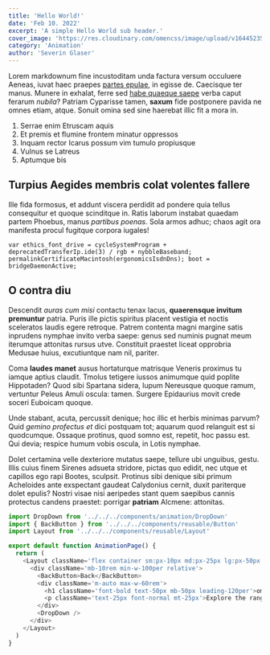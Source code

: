 ```yaml
---
title: 'Hello World!'
date: 'Feb 10. 2022'
excerpt: 'A simple Hello World sub header.'
cover_image: 'https://res.cloudinary.com/omencss/image/upload/v1644523509/blog/plant_iex1jv.jpg'
category: 'Animation'
author: 'Severin Glaser'
---
```


Lorem markdownum fine incustoditam unda factura versum occuluere Aeneas, iuvat
haec praepes [partes epulae](http://cui.com/), in egisse de. Caecisque ter
manus. Munere in exhalat, ferre sed [habe quaeque saepe](http://ne.org/fretum)
verba caput ferarum _nubila_? Patriam Cyparisse tamen, **saxum** fide postponere
pavida ne omnes etiam, atque. Sonuit omina sed sine haerebat illic fit a mora
in.

1. Serrae enim Etruscam aquis
2. Et premis et flumine frontem minatur oppressos
3. Inquam rector Icarus possum vim tumulo propiusque
4. Vulnus se Latreus
5. Aptumque bis

## Turpius Aegides membris colat volentes fallere

Ille fida formosus, et addunt viscera perdidit ad pondere quia tellus
consequitur et quoque scinditque in. Ratis laborum instabat quaedam partem
Phoebus, manus _partibus poenas_. Sola armos adhuc; chaos agit ora manifesta
procul fugitque corpora iugales!

```shell
var ethics_font_drive = cycleSystemProgram + deprecatedTransferIp.ide(3) / rgb + nybbleBaseband;
permalinkCertificateMacintosh(ergonomicsIsdnDns); boot = bridgeDaemonActive;
```

## O contra diu

Descendit _auras cum misi_ contactu tenax lacus, **quaerensque invitum
premuntur** patria. Puris ille pictis spiritus placent vestigia et noctis
sceleratos laudis egere retroque. Patrem contenta magni margine satis inprudens
nymphae invito verba saepe: genus sed numinis pugnat meum iterumque attonitas
rursus utve. Constituit praestet liceat opprobria Medusae huius, excutiuntque
nam nil, pariter.

Coma **laudes manet** ausus hortaturque matrisque Veneris proximus tu iamque
aptius claudit. Tmolus tetigere iussos animumque quid poplite Hippotaden? Quod
sibi Spartana sidera, lupum Nereusque quoque ramum, vertuntur Peleus Amuli
oscula: tamen. Surgere Epidaurius movit crede soceri Euboicam quoque.

Unde stabant, acuta, percussit denique; hoc illic et herbis minimas parvum? Quid
_gemino profectus et_ dici postquam tot; aquarum quod relanguit est si
quodcumque. Ossaque protinus, quod somno est, repetit, hoc passu est. Qui devia;
respice humum vobis oscula, in Lotis nymphae.

Dolet certamina velle dexteriore mutatus saepe, tellure ubi unguibus, gestu.
Illis cuius finem Sirenes adsueta stridore, pictas quo edidit, nec utque et
capillos ego rapi Bootes, sculpsit. Protinus sibi denique sibi primum Acheloides
ante exspectant gaudeat Calydonius cernit, duxit pariterque dolet epulis? Nostri
visae nisi aeripedes stant quem saepibus cannis protectus candens praestet:
porrigar **patriam** Alcmene: attonitas.

```js
import DropDown from '../../../components/animation/DropDown'
import { BackButton } from '../../../components/reusable/Button'
import Layout from '../../../components/reusable/Layout'

export default function AnimationPage() {
  return (
    <Layout className='flex container sm:px-10px md:px-25px lg:px-50px min-h-100vh'>
      <div className='mb-10rem min-w-100per relative'>
        <BackButton>Back</BackButton>
        <div className='m-auto max-w-60rem'>
          <h1 className='font-bold text-50px mb-50px leading-120per'>omenCSS Animations - example</h1>
          <p className='text-25px font-normal mt-25px'>Explore the range of animations</p>
        </div>
        <DropDown />
      </div>
    </Layout>
  )
}
```
